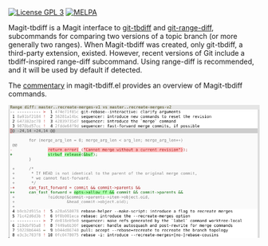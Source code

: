 [![License GPL 3][badge-license]](https://www.gnu.org/licenses/gpl-3.0.txt)
[![MELPA](https://melpa.org/packages/magit-tbdiff-badge.svg)](https://melpa.org/#/magit-tbdiff)

Magit-tbdiff is a Magit interface to [git-tbdiff] and
[git-range-diff], subcommands for comparing two versions of a topic
branch (or more generally two ranges).  When Magit-tbdiff was created,
only git-tbdiff, a third-party extension, existed.  However, recent
versions of Git include a tbdiff-inspired range-diff subcommand.
Using range-diff is recommended, and it will be used by default if
detected.

The [commentary] in magit-tbdiff.el provides an overview of
Magit-tbdiff commands.

![Magit-tbdiff screenshot](static/screenshot.png)

[badge-license]: https://img.shields.io/badge/license-GPL_3-green.svg
[commentary]: https://github.com/magit/magit-tbdiff/blob/master/magit-tbdiff.el#L24
[announcement]: https://public-inbox.org/git/87ip2pfs19.fsf@linux-k42r.v.cablecom.net/
[git-tbdiff]: https://github.com/trast/tbdiff
[git-range-diff]: https://git-scm.com/docs/git-range-diff
